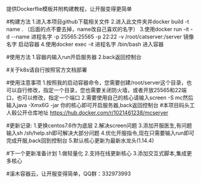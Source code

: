 提供Dockerflie模板并附构建教程，让开服变得更简单

#构建方法 
1.进入本项目github下载相关文件
2.进入此文件夹并docker build -t name . （后面的点不要去掉，name改自己喜欢的名字）
3.使用docker run -it -d --name 进程名字 -p 25565:25565 -p 22:22 -v /root/catserver:/server 镜像名字 启动容器
4.使用docker exec -it 进程名字 /bin/bash 进入容器

#使用方法
1.容器内输入run开启服务器 
2.back返回控制台

#关于k8s请自行按照官方文档部署

#使用注意事项 
1.按照我的启动容器命令，您需要创建/root/server这个目录，也可以自行修改，指定一个目录，您也需要关闭防火墙，或者开放25565和22端口，也可以修改，指定一个端口
2.需要使用自己的核心请输入screen -S mc然后输入java -Xmx6G -jar 你的核心即可开启服务器,back返回控制台
#本项目码头工人毂公开仓库地址 https://hub.docker.com/r/1021461238/mcserver

#更新记录:
1.更换centos7.6作为底层
2.解决screen问题 
3.添加开服医生,有问题输入sh /sh/help.sh即可解决大部分问题 
4.优化开服指令,现在只需要输入run即可完成开服,back回到控制台 
5.默认核心更新为最新水龙头(1.14.4)

#下一个更新准备计划 
1.做轻量化 
2.支持在线更新核心 
3.添加交互式脚本,集成更多核心

#溪木容器云，让开服变得简单，QQ群：332973993
